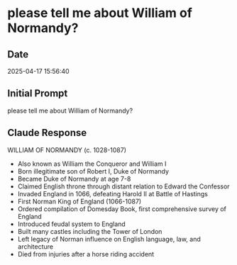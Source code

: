 # please tell me about William of Normandy?

## Date
2025-04-17 15:56:40

## Initial Prompt
please tell me about William of Normandy?

## Claude Response
WILLIAM OF NORMANDY (c. 1028-1087)

- Also known as William the Conqueror and William I
- Born illegitimate son of Robert I, Duke of Normandy
- Became Duke of Normandy at age 7-8
- Claimed English throne through distant relation to Edward the Confessor
- Invaded England in 1066, defeating Harold II at Battle of Hastings
- First Norman King of England (1066-1087)
- Ordered compilation of Domesday Book, first comprehensive survey of England
- Introduced feudal system to England
- Built many castles including the Tower of London
- Left legacy of Norman influence on English language, law, and architecture
- Died from injuries after a horse riding accident
